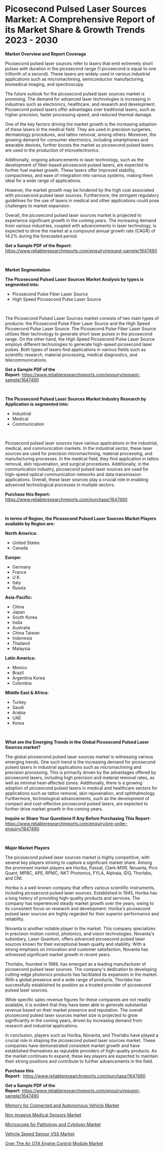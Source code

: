 <p><h1>Picosecond Pulsed Laser Sources Market: A Comprehensive Report of its Market Share & Growth Trends 2023 - 2030</h1></p><p><strong>Market Overview and Report Coverage</strong></p>
<p><p>Picosecond pulsed laser sources refer to lasers that emit extremely short pulses with duration in the picosecond range (1 picosecond is equal to one trillionth of a second). These lasers are widely used in various industrial applications such as micromachining, semiconductor manufacturing, biomedical imaging, and spectroscopy.</p><p>The future outlook for the picosecond pulsed laser sources market is promising. The demand for advanced laser technologies is increasing in industries such as electronics, healthcare, and research and development. Picosecond pulsed lasers offer advantages over traditional lasers, such as higher precision, faster processing speed, and reduced thermal damage.</p><p>One of the key factors driving the market growth is the increasing adoption of these lasers in the medical field. They are used in precision surgeries, dermatology procedures, and tattoo removal, among others. Moreover, the growing demand for consumer electronics, including smartphones and wearable devices, further boosts the market as picosecond pulsed lasers are used in the production of microelectronics.</p><p>Additionally, ongoing advancements in laser technology, such as the development of fiber-based picosecond pulsed lasers, are expected to further fuel market growth. These lasers offer improved stability, compactness, and ease of integration into various systems, making them ideal for a wide range of applications.</p><p>However, the market growth may be hindered by the high cost associated with picosecond pulsed laser sources. Furthermore, the stringent regulatory guidelines for the use of lasers in medical and other applications could pose challenges to market expansion.</p><p>Overall, the picosecond pulsed laser sources market is projected to experience significant growth in the coming years. The increasing demand from various industries, coupled with advancements in laser technology, is expected to drive the market at a compound annual growth rate (CAGR) of 14.2% during the forecasted period.</p></p>
<p><strong>Get a Sample PDF of the Report:</strong> <a href="https://www.reliableresearchreports.com/enquiry/request-sample/1647490">https://www.reliableresearchreports.com/enquiry/request-sample/1647490</a></p>
<p>&nbsp;</p>
<p><strong>Market Segmentation</strong></p>
<p><strong>The Picosecond Pulsed Laser Sources Market Analysis by types is segmented into:</strong></p>
<p><ul><li>Picosecond Pulse Fiber Laser Source</li><li>High Speed Picosecond Pulse Laser Source</li></ul></p>
<p>&nbsp;</p>
<p><p>The Picosecond Pulsed Laser Sources market consists of two main types of products: the Picosecond Pulse Fiber Laser Source and the High Speed Picosecond Pulse Laser Source. The Picosecond Pulse Fiber Laser Source utilizes fiber technology to generate short laser pulses in the picosecond range. On the other hand, the High Speed Picosecond Pulse Laser Source employs different technologies to generate high-speed picosecond laser pulses. Both types of lasers find applications in various fields such as scientific research, material processing, medical diagnostics, and telecommunications.</p></p>
<p><strong>Get a Sample PDF of the Report:</strong>&nbsp;<a href="https://www.reliableresearchreports.com/enquiry/request-sample/1647490">https://www.reliableresearchreports.com/enquiry/request-sample/1647490</a></p>
<p>&nbsp;</p>
<p><strong>The Picosecond Pulsed Laser Sources Market Industry Research by Application is segmented into:</strong></p>
<p><ul><li>Industrial</li><li>Medical</li><li>Communication</li></ul></p>
<p>&nbsp;</p>
<p><p>Picosecond pulsed laser sources have various applications in the industrial, medical, and communication markets. In the industrial sector, these laser sources are used for precision micromachining, material processing, and manufacturing processes. In the medical field, they find application in tattoo removal, skin rejuvenation, and surgical procedures. Additionally, in the communication industry, picosecond pulsed laser sources are used for high-speed optical communication networks and data transmission applications. Overall, these laser sources play a crucial role in enabling advanced technological processes in multiple sectors.</p></p>
<p><strong>Purchase this Report:</strong>&nbsp; <a href="https://www.reliableresearchreports.com/purchase/1647490">https://www.reliableresearchreports.com/purchase/1647490</a></p>
<p>&nbsp;</p>
<p><strong>In terms of Region, the Picosecond Pulsed Laser Sources Market Players available by Region are:</strong></p>
<p>
    <p> <strong> North America: </strong>
        <ul>
            <li>United States</li>
            <li>Canada</li>
        </ul>
        </p> 
    <p> <strong> Europe: </strong>
        <ul>
            <li>Germany</li>
            <li>France</li>
            <li>U.K.</li>
            <li>Italy</li>
            <li>Russia</li>
        </ul>
        </p> 
    <p> <strong> Asia-Pacific: </strong>
        <ul>
            <li>China</li>
            <li>Japan</li>
            <li>South Korea</li>
            <li>India</li>
            <li>Australia</li>
            <li>China Taiwan</li>
            <li>Indonesia</li>
            <li>Thailand</li>
            <li>Malaysia</li>
        </ul>
        </p> 
    <p> <strong> Latin America: </strong>
        <ul>
            <li>Mexico</li>
            <li>Brazil</li>
            <li>Argentina Korea</li>
            <li>Colombia</li>
        </ul>
        </p> 
    <p> <strong> Middle East & Africa: </strong>
        <ul>
            <li>Turkey</li>
            <li>Saudi</li>
            <li>Arabia</li>
            <li>UAE</li>
            <li>Korea</li>
        </ul>
    </p>
    </p>
<p>&nbsp;</p>
<p><strong>What are the Emerging Trends in the Global Picosecond Pulsed Laser Sources market?</strong></p>
<p><p>The global picosecond pulsed laser sources market is witnessing various emerging trends. One such trend is the increasing demand for picosecond pulsed lasers in industrial applications such as micromachining and precision processing. This is primarily driven by the advantages offered by picosecond lasers, including high precision and material removal rates, as well as minimal heat-affected zones. Additionally, there is a growing adoption of picosecond pulsed lasers in medical and healthcare sectors for applications such as tattoo removal, skin rejuvenation, and ophthalmology. Furthermore, technological advancements, such as the development of compact and cost-effective picosecond pulsed lasers, are expected to further drive market growth in the coming years.</p></p>
<p><strong>Inquire or Share Your Questions If Any Before Purchasing This Report</strong>- <a href="https://www.reliableresearchreports.com/enquiry/pre-order-enquiry/1647490">https://www.reliableresearchreports.com/enquiry/pre-order-enquiry/1647490</a></p>
<p>&nbsp;</p>
<p><strong>Major Market Players</strong></p>
<p><p>The picosecond pulsed laser sources market is highly competitive, with several key players striving to capture a significant market share. Among the prominent market players are Horiba, Passat, Clark-MXR, Novanta, Pico Quant, MPBC, APE, RPMC, NKT Photonics, FYLA, Alphala, IDQ, Thorlabs, and CNI.</p><p>Horiba is a well-known company that offers various scientific instruments, including picosecond pulsed laser sources. Established in 1945, Horiba has a long history of providing high-quality products and services. The company has experienced steady market growth over the years, owing to its consistent focus on research and development. Horiba's picosecond pulsed laser sources are highly regarded for their superior performance and reliability.</p><p>Novanta is another notable player in the market. This company specializes in precision motion control, photonics, and vision technologies. Novanta's subsidiary, Laser Quantum, offers advanced picosecond pulsed laser sources known for their exceptional beam quality and stability. With a strong emphasis on innovation and customer satisfaction, Novanta has witnessed significant market growth in recent years.</p><p>Thorlabs, founded in 1989, has emerged as a leading manufacturer of picosecond pulsed laser sources. The company's dedication to developing cutting-edge photonics products has facilitated its expansion in the market. With a global presence and a wide range of products, Thorlabs has successfully established its position as a trusted provider of picosecond pulsed laser sources.</p><p>While specific sales revenue figures for these companies are not readily available, it is evident that they have been able to generate substantial revenue based on their market presence and reputation. The overall picosecond pulsed laser sources market size is projected to grow significantly in the coming years, driven by increasing demand from research and industrial applications.</p><p>In conclusion, players such as Horiba, Novanta, and Thorlabs have played a crucial role in shaping the picosecond pulsed laser sources market. These companies have demonstrated consistent market growth and have established themselves as reputable providers of high-quality products. As the market continues to expand, these key players are expected to maintain their strong positions and contribute to further advancements in the field.</p></p>
<p><strong>Purchase this Report:</strong>&nbsp;&nbsp;<a href="https://www.reliableresearchreports.com/purchase/1647490">https://www.reliableresearchreports.com/purchase/1647490</a></p>
<p></p>
<p><strong>Get a Sample PDF of the Report:</strong>&nbsp;<a href="https://www.reliableresearchreports.com/enquiry/request-sample/1647490">https://www.reliableresearchreports.com/enquiry/request-sample/1647490</a></p>
<p><p><a href="https://medium.com/@elvirabogdani08/memory-for-connected-and-autonomous-vehicle-market-size-cagr-trends-2024-2030-7f6fb8cf97d1">Memory for Connected and Autonomous Vehicle Market</a></p><p><a href="https://medium.com/@loretashyti01/non-invasive-medical-sensors-market-report-reveals-the-latest-trends-and-growth-opportunities-of-fbb17338e807">Non invasive Medical Sensors Market</a></p><p><a href="https://medium.com/@klebogdani/microscope-for-pathology-and-cytology-market-size-reveals-the-best-marketing-channels-in-global-52619a9576c7">Microscope for Pathology and Cytology Market</a></p><p><a href="https://medium.com/@entelaloshi55/vehicle-speed-sensor-vss-market-trends-and-market-analysis-forecasted-for-period-2023-2030-8a736aea9189">Vehicle Speed Sensor VSS Market</a></p><p><a href="https://medium.com/@loretamusaj85/decoding-over-the-air-ota-engine-control-module-market-metrics-market-share-trends-and-growth-d139c53eb857">Over The Air OTA Engine Control Module Market</a></p></p>